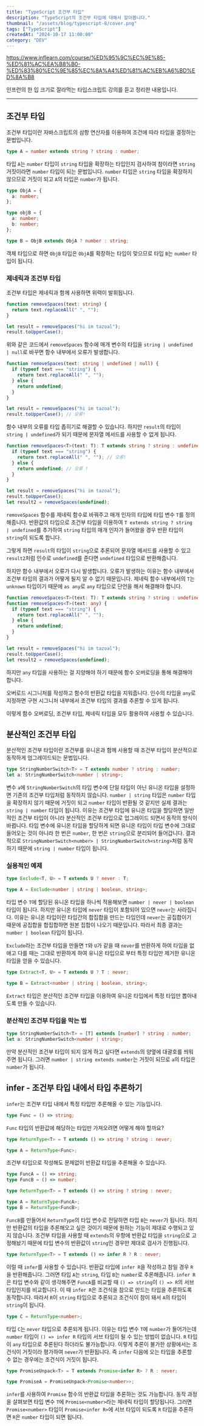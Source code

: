 ```yaml
---
title: "TypeScript 조건부 타입"
description: "TypeScript의 조건부 타입에 대해서 알아봅니다."
thumbnail: "/assets/blog/typescript-8/cover.png"
tags: ["TypeScript"]
createdAt: "2024-10-17 11:00:00"
category: "DEV"
---
```


https://www.inflearn.com/course/%ED%95%9C%EC%9E%85-%ED%81%AC%EA%B8%B0-%ED%83%80%EC%9E%85%EC%8A%A4%ED%81%AC%EB%A6%BD%ED%8A%B8

인프런의 한 입 크기로 잘라먹는 타입스크립트 강의를 듣고 정리한 내용입니다.

---

## 조건부 타입

조건부 타입이란 자바스크립트의 삼항 연산자를 이용하여 조건에 따라 타입을 결정하는 문법입니다.

```ts
type A = number extends string ? string : number;
```

타입 `A`는 `number` 타입이 `string` 타입을 확장하는 타입인지 검사하여 참이라면 `string` 거짓이라면 `number` 타입이 되는 문법입니다.
`number` 타입은 `string` 타입을 확장하지 않으므로 거짓이 되고 `A`의 타입은 `number`가 됩니다.

```ts
type ObjA = {
  a: number;
};

type objB = {
  a: number;
  b: number;
};

type B = ObjB extends ObjA ? number : string;
```

객체 타입으로 하면 `ObjB` 타입은 `ObjA`를 확장하는 타입이 맞으므로 타입 `B`는 `number` 타입이 됩니다.

### 제네릭과 조건부 타입

조건부 타입은 제네릭과 함께 사용하면 위력이 발휘됩니다.

```ts
function removeSpaces(text: string) {
  return text.replaceAll(" ", "");
}

let result = removeSpaces("hi im tazoal");
result.toUpperCase();
```

위와 같은 코드에서 `removeSpaces` 함수에 매개 변수의 타입을 `string | undefined | null`로 바꾸면 함수 내부에서 오류가 발생합니다.

```ts
function removeSpaces(text: string | undefined | null) {
  if (typeof text === "string") {
    return text.replaceAll(" ", "");
  } else {
    return undefined;
  }
}

let result = removeSpaces("hi im tazoal");
result.toUpperCase(); // 오류!
```

함수 내부의 오류를 타입 좁히기로 해결할 수 있습니다.
하지만 `result`의 타입이 `string | undefined`가 되기 때문에 문자열 메서드를 사용할 수 없게 됩니다.

```ts
function removeSpaces<T>(text: T): T extends string ? string : undefined {
  if (typeof text === "string") {
    return text.replaceAll(" ", ""); // 오류!
  } else {
    return undefined; // 오류 !
  }
}

let result = removeSpaces("hi im tazoal");
result.toUpperCase();
let result2 = removeSpaces(undefined);
```

`removeSpaces` 함수를 제네릭 함수로 바꿔주고 매개 인자의 타입에 타입 변수 `T`를 정의해줍니다.
반환값의 타입으로 조건부 타입을 이용하여 `T extends string ? string | undefined`를 추가하여 `string` 타입의 매개 인자가 들어왔을 경우 반환 타입이 `string`이 되도록 합니다.

그렇게 하면 `result`의 타입이 `string`으로 추론되어 문자열 메서드를 사용할 수 있고 `result2`처럼 인수로 `undefined`를 준다면 `undefined` 타입으로 반환해줍니다.

하지만 함수 내부에서 오류가 다시 발생합니다.
오류가 발생하는 이유는 함수 내부에서 조건부 타입의 결과가 어떻게 될지 알 수 없기 때문입니다.
제네릭 함수 내부에서의 `T`는 `unknown` 타입이기 때문에 `as any`로 `any` 타입으로 단언을 해서 해결해야 합니다.

```ts
function removeSpaces<T>(text: T): T extends string ? string : undefined;
function removeSpaces<T>(text: any) {
  if (typeof text === "string") {
    return text.replaceAll(" ", "");
  } else {
    return undefined;
  }
}

let result = removeSpaces("hi im tazoal");
result.toUpperCase();
let result2 = removeSpaces(undefined);
```

하지만 `any` 타입을 사용하는 걸 지양해야 하기 때문에 함수 오버로딩을 통해 해결해야 합니다.

오버로드 시그니처를 작성하고 함수의 반환값 타입을 지워줍니다.
인수의 타입을 `any`로 지정하면 구현 시그니처 내부에서 조건부 타입의 결과를 추론할 수 있게 됩니다.

이렇게 함수 오버로딩, 조건부 타입, 제네릭 타입을 모두 활용하여 사용할 수 있습니다.

## 분산적인 조건부 타입

분산적인 조건부 타입이란 조건부를 유니온과 함께 사용할 때 조건부 타입이 분산적으로 동작하게 업그레이드되는 문법입니다.

```ts
type StringNumberSwitch<T> = T extends number ? string : number;
let a: StringNumberSwitch<number | string>;
```

변수 `a`에 `StringNumberSwitch`의 타입 변수에 단일 타입이 아닌 유니온 타입을 설정하면 기존의 조건부 타입처럼 동작하지 않습니다.
`number | string` 타입은 `number` 타입을 확장하지 않기 때문에 거짓이 되고 `number` 타입이 반환될 것 같지만 실제 결과는 `string | number` 타입이 됩니다.
이유는 조건부 타입에 유니온 타입을 할당하면 일반적인 조건부 타입이 아니라 분산적인 조건부 타입으로 업그레이드 되면서 동작의 방식이 바뀝니다.
타입 변수에 유니온 타입을 할당하게 되면 유니온 타입이 타입 변수에 그대로 들어오는 것이 아니라 한 번은 `number`, 한 번은 `string`으로 분리되어 들어갑니다.
결과적으로 `StringNumberSwitch<number> | StringNumberSwitch<string>`처럼 동작하기 때문에 `string | number` 타입이 됩니다.

### 실용적인 예제

```ts
type Exclude<T, U> = T extends U ? never : T;

type A = Exclude<number | string | boolean, string>;
```

타입 변수 `T`에 할당된 유니온 타입을 하나씩 적용해보면 `number | never | boolean` 타입이 됩니다.
하지만 유니온 타입에 `never` 타입이 포함되어 있으면 `never`는 사라집니다.
이유는 유니온 타입이란 타입간의 합집합을 만드는 타입인데 `never`는 공집합이기 때문에 공집합을 합집합하면 원본 집합이 나오기 때문입니다.
따라서 최종 결과는 `number | boolean` 타입이 됩니다.

`Exclude`라는 조건부 타입을 만들면 `T`와 `U`가 같을 때 `never`를 반환하게 하여 타입을 없애고 다를 때는 그대로 반환하게 하여 유니온 타입으로 부터 특정 타입만 제거한 유니온 타입을 얻을 수 있습니다.

```ts
type Extract<T, U> = T extends U ? T : never;

type B = Extract<number | string | boolean, string>;
```

`Extract` 타입은 분산적인 조건부 타입을 이용하여 유니온 타입에서 특정 타입만 뽑아내도록 만들 수 있습니다.

### 분산적인 조건부 타입을 막는 법

```ts
type StringNumberSwitch<T> = [T] extends [number] ? string : number;
let a: StringNumberSwitch<number | string>;
```

만약 분산적인 조건부 타입이 되지 않게 하고 싶다면 `extends`의 양옆에 대괄호를 씌워주면 됩니다.
그러면 `number | string extends number`는 거짓이 되므로 `a`의 타입은 `number`가 됩니다.

## infer - 조건부 타입 내에서 타입 추론하기

`infer`는 조건부 타입 내에서 특정 타입만 추론해올 수 있는 기능입니다.

```ts
type Func = () => string;
```

`Func` 타입의 반환값에 해당하는 타입만 가져오려면 어떻게 해야 할까요?

```ts
type ReturnType<T> = T extends () => string ? string : never;

type A = ReturnType<Func>;
```

조건부 타입으로 작성해도 문제없이 반환값 타입을 추론해올 수 있습니다.

```ts
type FuncA = () => string;
type FuncB = () => number;

type ReturnType<T> = T extends () => string ? string : never;

type A = ReturnType<FuncA>;
type B = ReturnType<FuncB>;
```

`FuncB`를 만들어서 `ReturnType`의 타입 변수로 전달하면 타입 `B`는 `never`가 됩니다.
하지만 반환값의 타입을 추론해오고 싶은 것이기 때문에 원하는 기능이 제대로 수행되고 있지 않습니다.
조건부 타입을 사용할 때 `extends`의 우항에 반환값 타입을 `string`으로 고정해놨기 때문에 타입 변수의 반환값이 `string`인 경우만 제대로 검사가 진행됩니다.

```ts
type ReturnType<T> = T extends () => infer R ? R : never;
```

이럴 때 `infer`를 사용할 수 있습니다.
반환값 타입에 `infer R`을 작성하고 참일 경우 `R`을 반환해줍니다.
그러면 타입 `A`는 `string`, 타입 `B`는 `number`로 추론해줍니다.
`infer R`은 타입 변수와 같이 생각해주면 `FuncA`를 비교할 때 `() => string`이 `() => R`의 서브 타입인지를 비교합니다.
이 때 `infer R`은 조건식을 참으로 만드는 타입을 추론하도록 동작합니다.
따라서 `R`이 `string` 타입으로 추론되고 조건식이 참이 돼서 `A`의 타입이 `string`이 됩니다.

```ts
type C = ReturnType<number>;
```

타입 `C`는 `never` 타입으로 추론되게 됩니다.
이유는 타입 변수 `T`에 `number`가 들어가는데 `number` 타입이 `() => infer R` 타입의 서브 타입이 될 수 있는 방법이 없습니다.
`R` 타입이 `any` 타입으로 추론된다 하더라도 불가능합니다.
이렇게 추론이 불가한 상황에서는 조건식이 거짓이라 평가하여 `never`가 반환됩니다.
즉 `infer` 다음에 오는 타입을 추론할 수 없는 경우에는 조건식이 거짓이 됩니다.

```ts
type PromiseUnpack<T> = T extends Promise<infer R> ? R : never;

type PromiseA = PromiseUnpack<Promise<number>>;
```

`infer`를 사용하여 `Promise` 함수의 반환값 타입을 추론하는 것도 가능합니다.
동작 과정을 살펴보면 타입 변수 `T`에 `Promise<number>`라는 제네릭 타입이 할당됩니다.
그러면 `Promise<number>` 타입이 `Promise<infer R>`에 서브 타입이 되도록 `R` 타입을 추론하면 `R`은 `number` 타입이 되면 됩니다.
